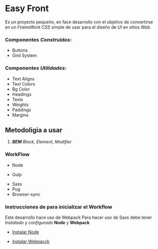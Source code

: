 # Easy Front
Es un proyecto pequeño, en face desarrollo con el objetivo de
convertirse en un _FrameWork CSS_ simple de usar
para el diseño de _UI_ en sitios *Web*.

### Componentes *Construidos*:
- Buttons
- Gird System

### Componentes *Utilidades*:
- Text Aligns
- Text Colors
- Bg Color
- Headings
- Texts
- Weights
- Paddings
- Margins
## Metodoligia a usar
1. **_BEM_** _Block, Element, Modifier_

### WorkFlow
* Node
- Gulp
+ Sass
+ Pug
+ Browser-sync

### Instrucciones de para inicializar el Workflow
Este desarrollo hace uso de Webpack 
Para hacer uso de Sass debe tener  _Instalado_ y _configurado_   **Node** y  **Webpack**

- [Instalar Node](https://www.youtube.com/watch?v=PLD8sZPevEU)

- [Instalar Webpacck](https://webpack.js.org/guides/installation/)
